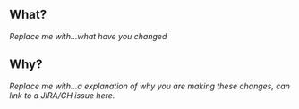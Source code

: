 ## What?
_Replace me with...what have you changed_

## Why?
_Replace me with...a explanation of why you are making these changes, can link to a JIRA/GH issue here._
